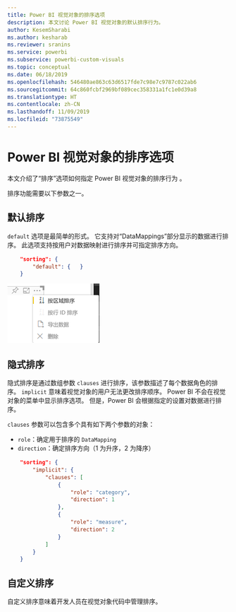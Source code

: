 ```yaml
---
title: Power BI 视觉对象的排序选项
description: 本文讨论 Power BI 视觉对象的默认排序行为。
author: KesemSharabi
ms.author: kesharab
ms.reviewer: sranins
ms.service: powerbi
ms.subservice: powerbi-custom-visuals
ms.topic: conceptual
ms.date: 06/18/2019
ms.openlocfilehash: 546480ae863c63d6517fde7c98e7c9787c022ab6
ms.sourcegitcommit: 64c860fcbf2969bf089cec358331a1fc1e0d39a8
ms.translationtype: HT
ms.contentlocale: zh-CN
ms.lasthandoff: 11/09/2019
ms.locfileid: "73875549"
---
```

# <a name="sorting-options-for-power-bi-visuals"></a>Power BI 视觉对象的排序选项

本文介绍了“排序”选项如何指定 Power BI 视觉对象的排序行为  。 

排序功能需要以下参数之一。

## <a name="default-sorting"></a>默认排序

`default` 选项是最简单的形式。 它支持对“DataMappings”部分显示的数据进行排序。 此选项支持按用户对数据映射进行排序并可指定排序方向。

```json
    "sorting": {
        "default": {   }
    }
```

![上下文菜单中的排序选项](./media/sorting.png)

## <a name="implicit-sorting"></a>隐式排序

隐式排序是通过数组参数 `clauses` 进行排序，该参数描述了每个数据角色的排序。 `implicit` 意味着视觉对象的用户无法更改排序顺序。 Power BI 不会在视觉对象的菜单中显示排序选项。 但是，Power BI 会根据指定的设置对数据进行排序。

`clauses` 参数可以包含多个具有如下两个参数的对象：

- `role`：确定用于排序的 `DataMapping`
- `direction`：确定排序方向（1 为升序，2 为降序）

```json
    "sorting": {
        "implicit": {
            "clauses": [
                {
                    "role": "category",
                    "direction": 1
                },
                {
                    "role": "measure",
                    "direction": 2
                }
            ]
        }
    }
```

## <a name="custom-sorting"></a>自定义排序

自定义排序意味着开发人员在视觉对象代码中管理排序。
